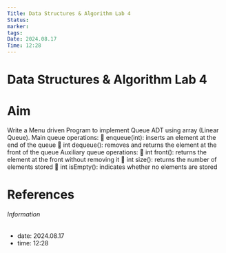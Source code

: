 ```yaml
---
Title: Data Structures & Algorithm Lab 4
Status: 
marker: 
tags: 
Date: 2024.08.17
Time: 12:28
---
```

# Data Structures & Algorithm Lab 4
# Aim
Write a Menu driven Program to implement Queue ADT using array (Linear Queue).
Main queue operations:
 enqueue(int): inserts an element at the end of the queue
 int dequeue(): removes and returns the element at the front of the queue
Auxiliary queue operations:
 int front(): returns the element at the front without removing it
 int size(): returns the number of elements stored
 int isEmpty(): indicates whether no elements are stored

# References


###### Information
- date: 2024.08.17
- time: 12:28